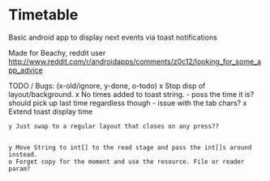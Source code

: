 Timetable
=========

Basic android app to display next events via toast notifications

Made for Beachy, reddit user
http://www.reddit.com/r/androidapps/comments/z0c12/looking_for_some_app_advice




TODO / Bugs: (x-old/ignore, y-done, o-todo)
	x Stop disp of layout/background.
	x No times added to toast string.
			- poss the time it is? should pick up last time regardless though
			- issue with the tab chars?
	x Extend toast display time
	
	
	
	y Just swap to a regular layout that closes on any press??
	
	
	y Move String to int[] to the read stage and pass the int[]s around instead.
	o Forget copy for the moment and use the resource. File or reader param?
